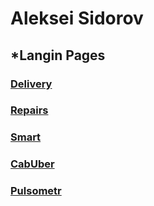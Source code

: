 # Aleksei Sidorov

## *Langin Pages
### [Delivery](https://alekseisidorov1994.github.io/landingPage/glopt/src/)
### [Repairs](https://alekseisidorov1994.github.io/landingPage/pageBuild/src/)
### [Smart](https://alekseisidorov1994.github.io/landingPage/pagefms/src/)
### [CabUber](https://alekseisidorov1994.github.io/landingPage/uberCab/src/)
### [Pulsometr](https://alekseisidorov1994.github.io/landingPage/pulsometr/dist/)
